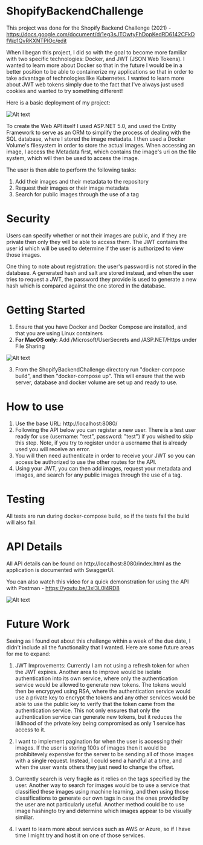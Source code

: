 # ShopifyBackendChallenge

This project was done for the Shopify Backend Challenge (2021) - https://docs.google.com/document/d/1eg3sJTOwtyFhDopKedRD6142CFkDfWp1QvRKXNTPIOc/edit

When I began this project, I did so with the goal to become more familiar with two specific technologies: Docker, and JWT (JSON Web Tokens). I wanted to learn more about Docker
so that in the future I would be in a better position to be able to containerize my applications so that in order to take advantage of technologies like Kubernetes.
I wanted to learn more about JWT web tokens simply due to the fact that I've always just used cookies and wanted to try something different!

Here is a basic deployment of my project:

![Alt text](https://imgur.com/unMqqvl.png)

To create the Web API itself I used ASP.NET 5.0, and used the Entity Framework to serve as an ORM to simplify the process of dealing with the SQL database, where I stored 
the image metadata. I then used a Docker Volume's filesystem in order to store the actual images. When accessing an image, I access the Metadata first, which contains the image's uri on the file system, which will then be used to access the image.

The user is then able to perform the following tasks:

1) Add their images and their metadata to the repository
2) Request their images or their image metadata
3) Search for public images through the use of a tag

# Security

Users can specify whether or not their images are public, and if they are private then only they will be able to access them. The JWT contains the user id which will be used to
determine if the user is authorized to view those images.

One thing to note about registration: the user's password is not stored in the database. A generated hash and salt are stored instead, and when the user tries to request a JWT, 
the password they provide is used to generate a new hash which is compared against the one stored in the database.

# Getting Started

1) Ensure that you have Docker and Docker Compose are installed, and that you are using Linux containers
2) <b>For MacOS only:</b> Add /Microsoft/UserSecrets and /ASP.NET/Https under File Sharing

![Alt text](https://imgur.com/FVXDw70.png)


3) From the ShopifyBackendChallenge directory run "docker-compose build", and then "docker-compose up". This will ensure that the web server, database and docker volume are set up and ready to use.

# How to use

1) Use the base URL: http://localhost:8080/
2) Following the API below you can register a new user. There is a test user ready for use (username: "test", password: "test") if you wished to skip this step. Note, if you try to register under a username that is already used you will receive an error.
3) You will then need authenticate in order to receive your JWT so you can access be authorized to use the other routes for the API. 
4) Using your JWT, you can then add images, request your metadata and images, and search for any public images through the use of a tag.

# Testing

All tests are run during docker-compose build, so if the tests fail the build will also fail.

# API Details

All API details can be found on http://localhost:8080/index.html as the application is documented with SwaggerUI.

You can also watch this video for a quick demonstration for using the API with Postman - https://youtu.be/3xI3L0l4RD8

![Alt text](https://imgur.com/FVXDw70.png)

# Future Work

Seeing as I found out about this challenge within a week of the due date, I didn't include all the functionality that I wanted. Here are some future areas for me to expand:

1) JWT Improvements: Currently I am not using a refresh token for when the JWT expires. Another area to improve would be isolate authentication into its own service, where only the authentication service would be allowed to generate new tokens. The tokens would then be encrypyed using RSA, where the authentication service would use a private key to encrypt the tokens and any other services would be able to use the public key to verify that the token came from the authentication service. This not only ensures that only the authentication service can generate new tokens, but it reduces the liklihood of the private key being compromised as only 1 service has access to it.

2) I want to implement pagination for when the user is accessing their images. If the user is storing 100s of images then it would be prohibitevely expensive for the server to 
be sending all of those images with a single request. Instead, I could send a handful at a time, and when the user wants others they just need to change the offset.

3) Currently search is very fragile as it relies on the tags specified by the user. Another way to search for images would be to use a service that classified these images using machine learning, and then using those classifications to generate our own tags in case the ones provided by the user are not particularly useful. Another method could be to use image hashingto try and determine which images appear to be visually similiar. 

4) I want to learn more about services such as AWS or Azure, so if I have time I might try and host it on one of those services.
